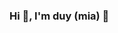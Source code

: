 ### Hi 👋, I'm duy (mia) 👋

<!--
**Yaronmiku/Yaronmiku** is a ✨ _special_ ✨ repository because its `README.md` (this file) appears on your GitHub profile.

Here are some ideas to get you started:

👋 Hi, I’m @Mai Dinh Phong

👀 I’m interested in coding at ASP dotnet programming

🌱 I’m currently learning coding skills and english

💞️ I’m looking to collaborate on ...

📫 How to reach me ...

🌱 I’m currently learning ASP.NET core, C#

💬 Ask me about ASP.NET core, C#

📫 How to reach me 123duycute@gmail.com

⚡
